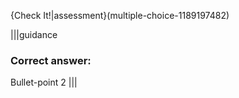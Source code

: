 {Check It!|assessment}(multiple-choice-1189197482)

|||guidance
### Correct answer: 
Bullet-point 2
|||